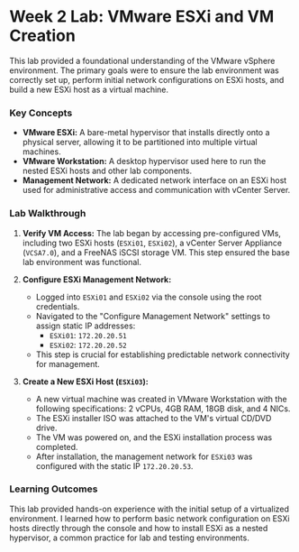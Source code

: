 # Week 2 Lab: VMware ESXi and VM Creation

This lab provided a foundational understanding of the VMware vSphere environment. The primary goals were to ensure the lab environment was correctly set up, perform initial network configurations on ESXi hosts, and build a new ESXi host as a virtual machine.

### Key Concepts
*   **VMware ESXi:** A bare-metal hypervisor that installs directly onto a physical server, allowing it to be partitioned into multiple virtual machines.
*   **VMware Workstation:** A desktop hypervisor used here to run the nested ESXi hosts and other lab components.
*   **Management Network:** A dedicated network interface on an ESXi host used for administrative access and communication with vCenter Server.

### Lab Walkthrough

1.  **Verify VM Access:** The lab began by accessing pre-configured VMs, including two ESXi hosts (`ESXi01`, `ESXi02`), a vCenter Server Appliance (`VCSA7.0`), and a FreeNAS iSCSI storage VM. This step ensured the base lab environment was functional.

2.  **Configure ESXi Management Network:**
    *   Logged into `ESXi01` and `ESXi02` via the console using the root credentials.
    *   Navigated to the "Configure Management Network" settings to assign static IP addresses:
        *   `ESXi01`: `172.20.20.51`
        *   `ESXi02`: `172.20.20.52`
    *   This step is crucial for establishing predictable network connectivity for management.

3.  **Create a New ESXi Host (`ESXi03`):**
    *   A new virtual machine was created in VMware Workstation with the following specifications: 2 vCPUs, 4GB RAM, 18GB disk, and 4 NICs.
    *   The ESXi installer ISO was attached to the VM's virtual CD/DVD drive.
    *   The VM was powered on, and the ESXi installation process was completed.
    *   After installation, the management network for `ESXi03` was configured with the static IP `172.20.20.53`.

### Learning Outcomes
This lab provided hands-on experience with the initial setup of a virtualized environment. I learned how to perform basic network configuration on ESXi hosts directly through the console and how to install ESXi as a nested hypervisor, a common practice for lab and testing environments.

